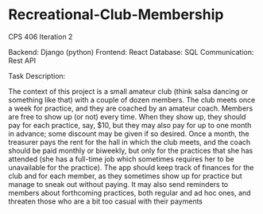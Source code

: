# Recreational-Club-Membership
CPS 406 Iteration 2

Backend: Django (python)
Frontend: React
Database: SQL
Communication: Rest API

Task Description:

The context of this project is a small amateur club (think salsa dancing or something like that) with a couple of dozen members. 
The club meets once a week for practice, and they are coached by an amateur coach. 
Members are free to show up (or not) every time. When they show up, they should pay for each practice, say, $10, but they may also pay for up to one month in advance; some discount may be given if so desired. 
Once a month, the treasurer pays the rent for the hall in which the club meets, and the coach should be paid monthly or biweekly, but only for the practices that she has attended (she has a full-time job which sometimes requires her to be unavailable for the practice). 
The app should keep track of finances for the club and for each member, as they sometimes show up for practice but manage to sneak out without paying. 
It may also send reminders to members about forthcoming practices, both regular and ad hoc ones, and threaten those who are a bit too casual with their payments

